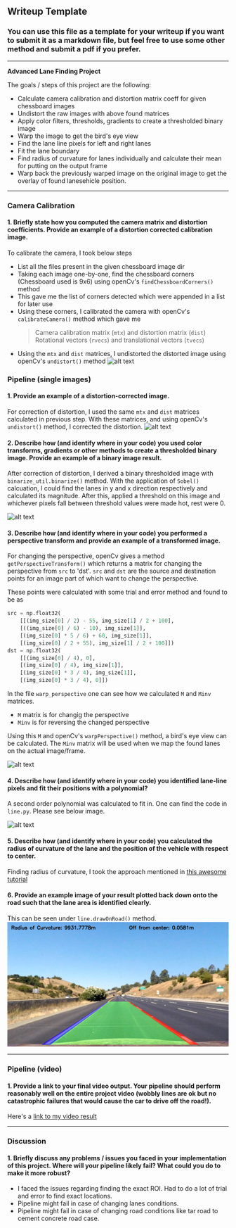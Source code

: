 ## Writeup Template

### You can use this file as a template for your writeup if you want to submit it as a markdown file, but feel free to use some other method and submit a pdf if you prefer.
[//]: # (Image References)

[image1]: ./examples/undistort_output.png "Undistorted Image"
[image2]: ./test_images/test1.jpg "Road Transformed"
[image3]: ./examples/binary_combo_example.jpg "Binary Example"
[image4]: ./examples/warped_straight_lines.jpg "Warp Example"
[image5]: ./examples/color_fit_lines.jpg "Fit Visual"
[image6]: ./output_images/straight_lines1.jpg "Output"
[video1]: ./project_video.mp4 "Video"

---

**Advanced Lane Finding Project**

The goals / steps of this project are the following:

* Calculate camera calibration and distortion matrix coeff for given chessboard images
* Undistort the raw images with above found matrices
* Apply color filters, thresholds, gradients to create a thresholded binary image
* Warp the image to get the bird's eye view
* Find the lane line pixels for left and right lanes
* Fit the lane boundary
* Find radius of curvature for lanes individually and calculate their mean for putting on the output frame
* Warp back the previously warped image on the original image to get the overlay of found lanesehicle position.

---

### Camera Calibration

#### 1. Briefly state how you computed the camera matrix and distortion coefficients. Provide an example of a distortion corrected calibration image.
To calibrate the camera, I took below steps
* List all the files present in the given chessboard image dir
* Taking each image one-by-one, find the chessboard corners (Chessboard used is 9x6) using openCv's `findChessboardCorners()` method
* This gave me the list of corners detected which were appended in a list for later use
* Using these corners, I calibrated the camera with openCv's `calibrateCamera()` method which gave me
  > Camera calibration matrix (`mtx`) and distortion matrix (`dist`)
  > Rotational vectors (`rvecs`) and translational vectors (`tvecs`)
* Using the `mtx` and `dist` matrices, I undistorted the distorted image using openCv's `undistort()` method
![alt text][image1]

### Pipeline (single images)

#### 1. Provide an example of a distortion-corrected image.

For correction of distortion, I used the same `mtx` and `dist` matrices calculated in previous step. With these matrices, and using openCv's `undistort()` method, I corrected the distortion.
![alt text][image2]

#### 2. Describe how (and identify where in your code) you used color transforms, gradients or other methods to create a thresholded binary image.  Provide an example of a binary image result.

After correction of distortion, I derived a binary thresholded image with `binarize_util.binarize()` method. With the application of `Sobel()` calcuation, I could find the lanes in y and x direction respectively and calculated its magnitude.
After this, applied a threshold on this image and whichever pixels fall between threshold values were made hot, rest were 0.

![alt text][image3]

#### 3. Describe how (and identify where in your code) you performed a perspective transform and provide an example of a transformed image.

For changing the perspective, openCv gives a method `getPerspectiveTransform()` which returns a matrix for changing the perspective from `src` to 'dst'. `src` and `dst` are the source and destination points for an image part of which want to change the perspective.

These points were calculated with some trial and error method and found to be as 

```python
src = np.float32(
    [[(img_size[0] / 2) - 55, img_size[1] / 2 + 100],
    [((img_size[0] / 6) - 10), img_size[1]],
    [(img_size[0] * 5 / 6) + 60, img_size[1]],
    [(img_size[0] / 2 + 55), img_size[1] / 2 + 100]])
dst = np.float32(
    [[(img_size[0] / 4), 0],
    [(img_size[0] / 4), img_size[1]],
    [(img_size[0] * 3 / 4), img_size[1]],
    [(img_size[0] * 3 / 4), 0]])
```
In the file `warp_perspective` one can see how we calculated `M` and `Minv` matrices.
* `M` matrix is for changig the perspective
* `Minv` is for reversing the changed perspective

Using this `M` and openCv's `warpPerspective()` method, a bird's eye view can be calculated.
The `Minv` matrix will be used when we map the found lanes on the actual image/frame.

![alt text][image4]

#### 4. Describe how (and identify where in your code) you identified lane-line pixels and fit their positions with a polynomial?

A second order polynomial was calculated to fit in. One can find the code in `line.py`.
Please see below image.

![alt text][image5]

#### 5. Describe how (and identify where in your code) you calculated the radius of curvature of the lane and the position of the vehicle with respect to center.

Finding radius of curvature, I took the approach mentioned in [this awesome tutorial](http://www.intmath.com/applications-differentiation/8-radius-curvature.php)

#### 6. Provide an example image of your result plotted back down onto the road such that the lane area is identified clearly.

This can be seen under `line.drawOnRoad()` method.
![alt text][image6]

---

### Pipeline (video)

#### 1. Provide a link to your final video output.  Your pipeline should perform reasonably well on the entire project video (wobbly lines are ok but no catastrophic failures that would cause the car to drive off the road!).

Here's a [link to my video result](https://www.youtube.com/watch?v=U3DBB9bEhG0)

---

### Discussion

#### 1. Briefly discuss any problems / issues you faced in your implementation of this project.  Where will your pipeline likely fail?  What could you do to make it more robust?

* I faced the issues regarding finding the exact ROI. Had to do a lot of trial and error to find exact locations.
* Pipeline might fail in case of changing lanes conditions.
* Pipeline might fail in case of changing road conditions like tar road to cement concrete road case.
